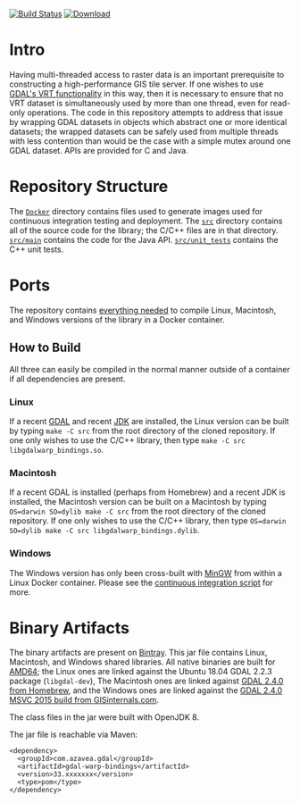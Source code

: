 [![Build Status](https://travis-ci.org/geotrellis/gdal-warp-bindings.svg?branch=master)](https://travis-ci.org/geotrellis/gdal-warp-bindings) [![Download](https://api.bintray.com/packages/azavea/geotrellis/gdal-warp-bindings/images/download.svg)](https://bintray.com/azavea/geotrellis/gdal-warp-bindings/_latestVersion)

# Intro #

Having multi-threaded access to raster data is an important prerequisite to constructing a high-performance GIS tile server.
If one wishes to use [GDAL's VRT functionality](https://www.gdal.org/gdal_vrttut.html) in this way, then it is necessary to ensure that no VRT dataset is simultaneously used by more than one thread, even for read-only operations.
The code in this repository attempts to address that issue by wrapping GDAL datasets in objects which abstract one or more identical datasets; the wrapped datasets can be safely used from multiple threads with less contention than would be the case with a simple mutex around one GDAL dataset.
APIs are provided for C and Java.

# Repository Structure #

The [`Docker`](Docker) directory contains files used to generate images used for continuous integration testing and deployment.
The [`src`](src) directory contains all of the source code for the library; the C/C++ files are in that directory.
[`src/main`](src/main) contains the code for the Java API.
[`src/unit_tests`](src/unit_tests) contains the C++ unit tests.

# Ports #

The repository contains [everything needed](Docker/Dockerfile.environment) to compile Linux, Macintosh, and Windows versions of the library in a Docker container.

## How to Build ##

All three can easily be compiled in the normal manner outside of a container if all dependencies are present.

### Linux ###

If a recent [GDAL](https://www.gdal.org/) and recent [JDK](https://openjdk.java.net/) are installed, the Linux version can be built by typing `make -C src` from the root directory of the cloned repository.
If one only wishes to use the C/C++ library, then type `make -C src libgdalwarp_bindings.so`.

### Macintosh ###

If a recent GDAL is installed (perhaps from Homebrew) and a recent JDK is installed, the Macintosh version can be built on a Macintosh by typing `OS=darwin SO=dylib make -C src` from the root directory of the cloned repository.
If one only wishes to use the C/C++ library, then type `OS=darwin SO=dylib make -C src libgdalwarp_bindings.dylib`.

### Windows ###

The Windows version has only been cross-built with [MinGW](http://www.mingw.org/wiki/InstallationHOWTOforMinGW) from within a Linux Docker container.
Please see the [continuous integration script](.travis/tests.sh) for more.

# Binary Artifacts #

The binary artifacts are present on [Bintray](https://bintray.com/azavea/geotrellis/gdal-warp-bindings/_latestVersion).
This jar file contains Linux, Macintosh, and Windows shared libraries.
All native binaries are built for [AMD64](https://en.wikipedia.org/wiki/X86-64#AMD64); the Linux ones are linked against the Ubuntu 18.04 GDAL 2.2.3 package (`libgdal-dev`), The Macintosh ones are linked against [GDAL 2.4.0 from Homebrew](https://formulae.brew.sh/formula/gdal#default), and the Windows ones are linked against the [GDAL 2.4.0 MSVC 2015 build from GISinternals.com](http://www.gisinternals.com/release.php).

The class files in the jar were built with OpenJDK 8.

The jar file is reachable via Maven:
```
<dependency>
  <groupId>com.azavea.gdal</groupId>
  <artifactId>gdal-warp-bindings</artifactId>
  <version>33.xxxxxxx</version>
  <type>pom</type>
</dependency>
```
